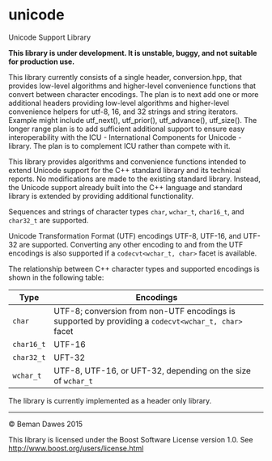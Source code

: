 # unicode
Unicode Support Library

**This library is under development. It is unstable, buggy, and not suitable for production use.**

This library currently consists of a single header, conversion.hpp, that provides low-level
algorithms and higher-level convenience functions that convert between character
encodings. The plan is to next add one or more additional headers providing low-level
algorithms and higher-level convenience
helpers for utf-8, 16, and 32 strings and string iterators. Example might include
utf_next(), utf_prior(), utf_advance(), utf_size(). The longer range plan is to add
sufficient additional support to ensure easy interoperability with the ICU - International
Components for Unicode - library. The plan is to complement ICU rather than compete with
it.

This library provides algorithms and convenience functions intended to extend Unicode
support for the C++ standard library and its technical reports. No modifications are made
to the existing standard library. Instead, the Unicode support already built into the C++
language and standard library is extended by providing additional functionality.

Sequences and strings of character types `char`, `wchar_t`, `char16_t`, and `char32_t`
are supported.

Unicode Transformation Format (UTF) encodings UTF-8, UTF-16, and UTF-32 are supported.
Converting any other encoding to and from the UTF encodings is also supported if a
`codecvt<wchar_t, char>` facet is available.

The relationship between C++ character types and supported encodings is shown in the
following table:

| Type | Encodings |
| ----- | ------ |
| `char` | UTF-8; conversion from non-UTF encodings is supported by providing a `codecvt<wchar_t, char>` facet |
| `char16_t` | UTF-16 |
| `char32_t`| UFT-32 |
| `wchar_t` | UTF-8, UTF-16, or UFT-32, depending on the size of `wchar_t` |

The library is currently implemented as a header only library.

---

© Beman Dawes 2015

This library is licensed under the Boost Software License version 1.0.
See http://www.boost.org/users/license.html
